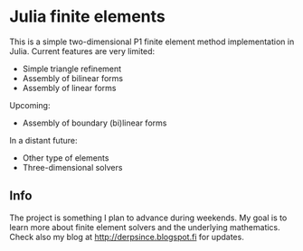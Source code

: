 # Julia finite elements

This is a simple two-dimensional P1 finite element method implementation in Julia. Current features are very limited:

* Simple triangle refinement
* Assembly of bilinear forms
* Assembly of linear forms

Upcoming:

* Assembly of boundary (bi)linear forms

In a distant future:

* Other type of elements
* Three-dimensional solvers

## Info

The project is something I plan to advance during weekends.
My goal is to learn more about finite element solvers
and the underlying mathematics. Check also my blog
at http://derpsince.blogspot.fi for updates.
